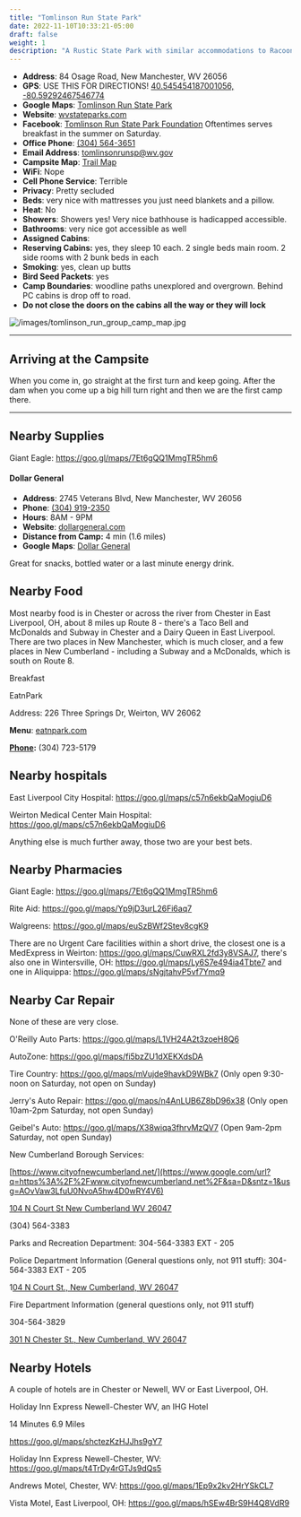 ```yaml
---
title: "Tomlinson Run State Park"
date: 2022-11-10T10:33:21-05:00
draft: false
weight: 1
description: "A Rustic State Park with similar accommodations to Racoon Creek."
---
```


- **Address**: 84 Osage Road, New Manchester, WV 26056
- **GPS**: USE THIS FOR DIRECTIONS! [40.545454187001056, -80.59292467546774](https://goo.gl/maps/FMH1qFqK2ToXp1M47)
- **Google Maps**: [Tomlinson Run State Park](https://goo.gl/maps/qBbR9WZ72GPFZZsZA)
- **Website**: [wvstateparks.com](https://wvstateparks.com/park/tomlinson-run-state-park/)
- **Facebook**: [Tomlinson Run State Park Foundation](https://www.facebook.com/TomlinsonRunStateParkFoundation/) Oftentimes serves breakfast in the summer on Saturday.
- **Office Phone**: [(304) 564-3651](tel:304-564-3651)
- **Email Address**: [tomlinsonrunsp@wv.gov](mailto:tomlinsonrunsp@wv.gov)
- **Campsite Map**: [Trail Map](/TomlinsonRunStateParkMap.png)
- **WiFi**: Nope
- **Cell Phone Service**: Terrible
- **Privacy**: Pretty secluded
- **Beds**: very nice with mattresses you just need blankets and a pillow.
- **Heat**: No
- **Showers**: Showers yes! Very nice bathhouse is hadicapped accessible.
- **Bathrooms**: very nice got accessible as well
- **Assigned Cabins**: 
- **Reserving Cabins:** yes, they sleep 10 each. 2 single beds main room. 2 side rooms with 2 bunk beds in each
- **Smoking**:  yes, clean up butts
- **Bird Seed Packets**: yes
- **Camp Boundaries**: woodline paths unexplored and overgrown. Behind PC cabins is drop off to road.
- **Do not close the doors on the cabins all the way or they will lock** 

![/images/tomlinson_run_group_camp_map.jpg](/images/tomlinson_run_group_camp_map.jpg)

---

## Arriving at the Campsite

When you come in, go straight at the first turn and keep going. After the dam when you come up a big hill turn right and then we are the first camp there. 

---

## Nearby Supplies

Giant Eagle: https://goo.gl/maps/7Et6gQQ1MmgTR5hm6

#### Dollar General

- **Address**: 2745 Veterans Blvd, New Manchester, WV 26056
- **Phone**: [(304) 919-2350](tel:304-919-2350)
- **Hours**: 8AM - 9PM
- **Website**: [dollargeneral.com](https://www.dollargeneral.com/store-directory/pa/jennerstown/6081.html)
- **Distance from Camp:** 4 min (1.6 miles)
- **Google Maps**: [Dollar General](https://www.google.com/maps/place/Dollar+General/@40.1633058,-79.0812317,17z/data=!4m15!1m8!3m7!1s0x89cb211c03d0bb43:0x6b20a864422a46fd!2s1297+W+Pitt+St,+Boswell,+PA+15531!3b1!8m2!3d40.1633058!4d-79.0812317!16s%2Fg%2F11bw3y5p29!3m5!1s0x89cb21005ff4d80d:0xc075b58a9fa04be8!8m2!3d40.1633058!4d-79.0812317!16s%2Fg%2F1hc4_hlyq)

Great for snacks, bottled water or a last minute energy drink.

## Nearby Food

Most nearby food is in Chester or across the river from Chester in East Liverpool, OH, about 8 miles up Route 8 - there's a Taco Bell and McDonalds and Subway in Chester and a Dairy Queen in East Liverpool. There are two places in New Manchester, which is much closer, and a few places in New Cumberland - including a Subway and a McDonalds, which is south on Route 8.

Breakfast

EatnPark

Address: 226 Three Springs Dr, Weirton, WV 26062

**Menu**: [eatnpark.com](http://www.eatnpark.com/menu)

**[Phone](https://www.google.com/search?sca_esv=568067093&rlz=1C1ONGR_enUS1014US1014&sxsrf=AM9HkKlV1CoFzOZ42A7st_TvxAjnOoEySA:1695602293785&q=eat'n+park+-+weirton,+wv+phone&ludocid=3584536745838380958&sa=X&ved=2ahUKEwiTz5rjwsSBAxWSGFkFHRSHCIwQ6BN6BAhLEAI):** (304) 723-5179

## Nearby hospitals

East Liverpool City Hospital: https://goo.gl/maps/c57n6ekbQaMogiuD6

Weirton Medical Center Main Hospital: https://goo.gl/maps/c57n6ekbQaMogiuD6

Anything else is much further away, those two are your best bets.

## Nearby Pharmacies

Giant Eagle: https://goo.gl/maps/7Et6gQQ1MmgTR5hm6

Rite Aid: https://goo.gl/maps/Yp9jD3urL26Fi6aq7

Walgreens: https://goo.gl/maps/euSzBWf2Stev8cgK9

There are no Urgent Care facilities within a short drive, the closest one is a MedExpress in Weirton: https://goo.gl/maps/CuwRXL2fd3y8VSAJ7, there's also one in Wintersville, OH: https://goo.gl/maps/Ly6S7e494ia4Tbte7 and one in Aliquippa: https://goo.gl/maps/sNgjtahvP5vf7Ymq9

## Nearby Car Repair

None of these are very close.

O'Reilly Auto Parts: https://goo.gl/maps/L1VH24A2t3zoeH8Q6

AutoZone: https://goo.gl/maps/fi5bzZU1dXEKXdsDA

Tire Country: https://goo.gl/maps/mVujde9havkD9WBk7 (Only open 9:30-noon on Saturday, not open on Sunday)

Jerry's Auto Repair: https://goo.gl/maps/n4AnLUB6Z8bD96x38 (Only open 10am-2pm Saturday, not open Sunday)

Geibel's Auto: https://goo.gl/maps/X38wiqa3fhrvMzQV7 (Open 9am-2pm Saturday, not open Sunday)

New Cumberland Borough Services:

[https://www.cityofnewcumberland.net/](https://www.google.com/url?q=https%3A%2F%2Fwww.cityofnewcumberland.net%2F&sa=D&sntz=1&usg=AOvVaw3LfuU0NvoA5hw4D0wRY4V6)

[104 N Court St New Cumberland WV 26047](https://www.google.com/maps/search/104+N+Court+St+New+Cumberland+WV+26047?entry=gmail&source=g)

(304) 564-3383

Parks and Recreation Department: 304-564-3383 EXT - 205

Police Department Information (General questions only, not 911 stuff): 304-564-3383 EXT - 205

1[04 N Court St., New Cumberland, WV 26047](https://www.google.com/maps/search/04+N+Court+St.,+New+Cumberland,+WV+26047?entry=gmail&source=g)

Fire Department Information (general questions only, not 911 stuff)

304-564-3829

[301 N Chester St., New Cumberland, WV 26047](https://www.google.com/maps/search/301+N+Chester+St.,+New+Cumberland,+WV+26047?entry=gmail&source=g)

## Nearby Hotels

A couple of hotels are in Chester or Newell, WV or East Liverpool, OH.

Holiday Inn Express Newell-Chester WV, an IHG Hotel

14 Minutes 6.9 Miles

https://goo.gl/maps/shctezKzHJJhs9gY7

Holiday Inn Express Newell-Chester, WV: https://goo.gl/maps/t4TrDy4rGTJs9dQs5

Andrews Motel, Chester, WV: https://goo.gl/maps/1Ep9x2kv2HrYSkCL7

Vista Motel, East Liverpool, OH: https://goo.gl/maps/hSEw4BrS9H4Q8VdR9
